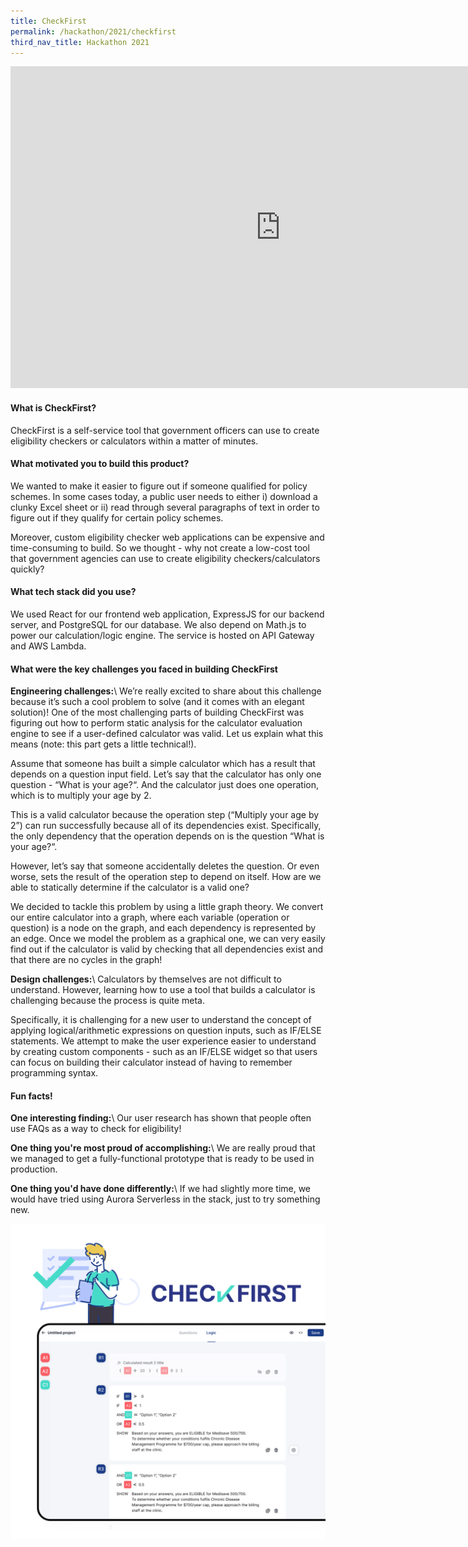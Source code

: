 ```yaml
---
title: CheckFirst
permalink: /hackathon/2021/checkfirst
third_nav_title: Hackathon 2021
---
```


<iframe src="https://docs.google.com/presentation/d/e/2PACX-1vRUyZW4JXP-BCw6D9PUfWaLC9nto1RtGJbovjZ_nkV-ZZEdBGn3IGoWY3LksKAQOKg0DDk7f9_IQBYI/embed?start=false&loop=false&delayms=3000" frameborder="0" width="864" height="515" allowfullscreen="true" mozallowfullscreen="true" webkitallowfullscreen="true"></iframe>

#### What is CheckFirst?
CheckFirst is a self-service tool that government officers can use to create eligibility checkers or calculators within a matter of minutes.

#### What motivated you to build this product?
We wanted to make it easier to figure out if someone qualified for policy schemes. In some cases today, a public user needs to either i) download a clunky Excel sheet or ii) read through several paragraphs of text in order to figure out if they qualify for certain policy schemes.

Moreover, custom eligibility checker web applications can be expensive and time-consuming to build. So we thought - why not create a low-cost tool that government agencies can use to create eligibility checkers/calculators quickly?

#### What tech stack did you use?

We used React for our frontend web application, ExpressJS for our backend server, and PostgreSQL for our database. We also depend on Math.js to power our calculation/logic engine. The service is hosted on API Gateway and AWS Lambda.

#### What were the key challenges you faced in building CheckFirst 

**Engineering challenges:**\\
We’re really excited to share about this challenge because it’s such a cool problem to solve (and it comes with an elegant solution)!
One of the most challenging parts of building CheckFirst was figuring out how to perform static analysis for the calculator evaluation engine to see if a user-defined calculator was valid. Let us explain what this means (note: this part gets a little technical!).

Assume that someone has built a simple calculator which has a result that depends on a question input field. Let’s say that the calculator has only one question - “What is your age?“. And the calculator just does one operation, which is to multiply your age by 2.

This is a valid calculator because the operation step (“Multiply your age by 2”) can run successfully because all of its dependencies exist. Specifically, the only dependency that the operation depends on is the question “What is your age?“.

However, let’s say that someone accidentally deletes the question. Or even worse, sets the result of the operation step to depend on itself. How are we able to statically determine if the calculator is a valid one?

We decided to tackle this problem by using a little graph theory. We convert our entire calculator into a graph, where each variable (operation or question) is a node on the graph, and each dependency is represented by an edge. Once we model the problem as a graphical one, we can very easily find out if the calculator is valid by checking that all dependencies exist and that there are no cycles in the graph!

**Design challenges:**\\
Calculators by themselves are not difficult to understand. However, learning how to use a tool that builds a calculator is challenging because the process is quite meta.

Specifically, it is challenging for a new user to understand the concept of applying logical/arithmetic expressions on question inputs, such as IF/ELSE statements. We attempt to make the user experience easier to understand by creating custom components - such as an IF/ELSE widget so that users can focus on building their calculator instead of having to remember programming syntax.

#### Fun facts!
**One interesting finding:**\\
Our user research has shown that people often use FAQs as a way to check for eligibility!

**One thing you're most proud of accomplishing:**\\
We are really proud that we managed to get a fully-functional prototype that is ready to be used in production.

**One thing you'd have done differently:**\\
If we had slightly more time, we would have tried using Aurora Serverless in the stack, just to try something new.

![](/images/checkfirst-snapshot.png)
